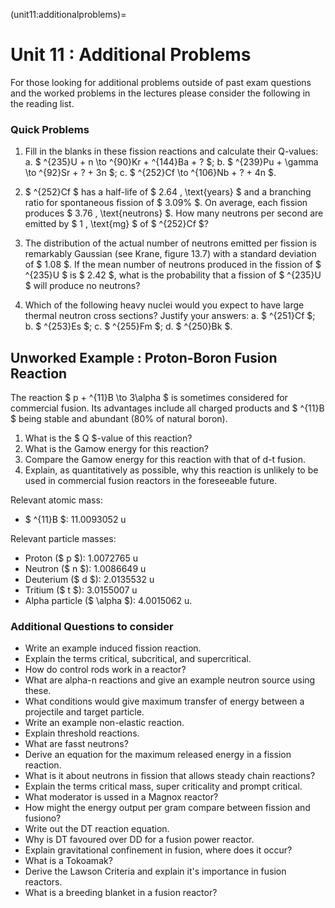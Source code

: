 (unit11:additionalproblems)=
# Unit 11 : Additional Problems

For those looking for additional problems outside of past exam questions and the worked problems in the lectures please consider the following in the reading list.

### Quick Problems

1. Fill in the blanks in these fission reactions and calculate their Q-values:
   a. $ ^{235}U + n \to ^{90}Kr + ^{144}Ba + ? $;
   b. $ ^{239}Pu + \gamma \to ^{92}Sr + ? + 3n $;
   c. $ ^{252}Cf \to ^{106}Nb + ? + 4n $.

2. $ ^{252}Cf $ has a half-life of $ 2.64 \, \text{years} $ and a branching ratio for spontaneous fission of $ 3.09\% $. On average, each fission produces $ 3.76 \, \text{neutrons} $. How many neutrons per second are emitted by $ 1 \, \text{mg} $ of $ ^{252}Cf $?

3. The distribution of the actual number of neutrons emitted per fission is remarkably Gaussian (see Krane, figure 13.7) with a standard deviation of $ 1.08 $. If the mean number of neutrons produced in the fission of $ ^{235}U $ is $ 2.42 $, what is the probability that a fission of $ ^{235}U $ will produce no neutrons?

4. Which of the following heavy nuclei would you expect to have large thermal neutron cross sections? Justify your answers:
   a. $ ^{251}Cf $;
   b. $ ^{253}Es $;
   c. $ ^{255}Fm $;
   d. $ ^{250}Bk $.



## Unworked Example : Proton-Boron Fusion Reaction

The reaction $ p + ^{11}B \to 3\alpha $ is sometimes considered for commercial fusion. Its advantages include all charged products and $ ^{11}B $ being stable and abundant (80% of natural boron). 

1. What is the $ Q $-value of this reaction?
2. What is the Gamow energy for this reaction?
3. Compare the Gamow energy for this reaction with that of d-t fusion.
4. Explain, as quantitatively as possible, why this reaction is unlikely to be used in commercial fusion reactors in the foreseeable future.

Relevant atomic mass:
- $ ^{11}B $: 11.0093052 u

Relevant particle masses:
- Proton ($ p $): 1.0072765 u
- Neutron ($ n $): 1.0086649 u
- Deuterium ($ d $): 2.0135532 u
- Tritium ($ t $): 3.0155007 u
- Alpha particle ($ \alpha $): 4.0015062 u.




### Additional Questions to consider

- Write an example induced fission reaction.
- Explain the terms critical, subcritical, and supercritical.
- How do control rods work in a reactor?
- What are alpha-n reactions and give an example neutron source using these.
- What conditions would give maximum transfer of energy between a projectile and target particle.
- Write an example non-elastic reaction.
- Explain threshold reactions.
- What are fasst neutrons?
- Derive an equation for the maximum released energy in a fission reaction.
- What is it about neutrons in fission that allows steady chain reactions?
- Explain the terms critical mass, super criticality and prompt critical.
- What moderator is ussed in a Magnox reactor?
- How might the energy output per gram compare between fission and fusiono?
- Write out the DT reaction equation.
- Why is DT favoured over DD for a fusion power reactor.
- Explain gravitational confinement in fusion, where does it occur?
- What is a Tokoamak?
- Derive the Lawson Criteria and explain it's importance in fusion reactors.
- What is a breeding blanket in a fusion reactor?